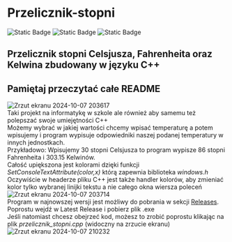 # Przelicznik-stopni</br>
<img alt="Static Badge" src="https://img.shields.io/badge/Przelicznik-red">  <img alt="Static Badge" src="https://img.shields.io/badge/C%2B%2B-orange">  <img alt="Static Badge" src="https://img.shields.io/badge/21-commits-green">



## Przelicznik stopni Celsjusza, Fahrenheita oraz Kelwina zbudowany w języku C++</br>
## Pamiętaj przeczytać całe README
![Zrzut ekranu 2024-10-07 203617](https://github.com/user-attachments/assets/b4f7605a-9746-427f-a333-65c29416bb9b)
</br>Taki projekt na informatykę w szkole ale również aby samemu też polepszać swoje umiejętności C++</br>
Możemy wybrać w jakiej wartości chcemy wpisać temperaturę a potem wpisujemy i program wypisuje odpowiedniki naszej podanej temperatury w innych jednostkach. </br>
Przykładowo: Wpisujemy 30 stopni Celsjusza to program wypisze 86 stopni Fahrenheita i 303.15 Kelwinów.</br>
Całość upiększona jest kolorami dzięki funkcji <i>SetConsoleTextAttribute(color,x)</i> którą zapewnia biblioteka <i>windows.h</i></br> 
Oczywiście w headerze pliku C++ jest także handler kolorów, aby zmieniać kolor tylko wybranej linijki tekstu a nie całego okna wiersza poleceń 
![Zrzut ekranu 2024-10-07 203714](https://github.com/user-attachments/assets/e2a6c518-1228-4796-b37d-93599fe26d18)
</br>Program w najnowszej wersji jest możliwy do pobrania w sekcji <a href=https://github.com/AndreansxTech/Przelicznik-stopni/releases>Releases</a>. Poprostu wejdź w Latest Release i pobierz plik .exe</br>
Jeśli natomiast chcesz obejrzeć kod, możesz to zrobić poprostu klikając na plik <i>przelicznik_stopni.cpp</i> (widoczny na zrzucie ekranu)</br> ![Zrzut ekranu 2024-10-07 210232](https://github.com/user-attachments/assets/778eb666-75e4-4bce-9043-f29716b0e0db)
